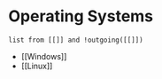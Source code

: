 # Operating Systems

```dataview
list from [[]] and !outgoing([[]])
```

- [[Windows]]
- [[Linux]]


